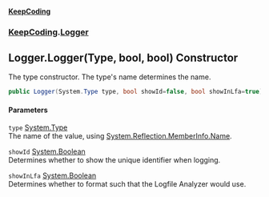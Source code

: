 #### [KeepCoding](index.md 'index')
### [KeepCoding](KeepCoding.md 'KeepCoding').[Logger](Logger.md 'KeepCoding.Logger')
## Logger.Logger(Type, bool, bool) Constructor
The type constructor. The type's name determines the name.  
```csharp
public Logger(System.Type type, bool showId=false, bool showInLfa=true);
```
#### Parameters
<a name='KeepCoding.Logger.Logger(System.Type.bool.bool).type'></a>
`type` [System.Type](https://docs.microsoft.com/en-us/dotnet/api/System.Type 'System.Type')  
The name of the value, using [System.Reflection.MemberInfo.Name](https://docs.microsoft.com/en-us/dotnet/api/System.Reflection.MemberInfo.Name 'System.Reflection.MemberInfo.Name').
  
<a name='KeepCoding.Logger.Logger(System.Type.bool.bool).showId'></a>
`showId` [System.Boolean](https://docs.microsoft.com/en-us/dotnet/api/System.Boolean 'System.Boolean')  
Determines whether to show the unique identifier when logging.
  
<a name='KeepCoding.Logger.Logger(System.Type.bool.bool).showInLfa'></a>
`showInLfa` [System.Boolean](https://docs.microsoft.com/en-us/dotnet/api/System.Boolean 'System.Boolean')  
Determines whether to format such that the Logfile Analyzer would use.
  

